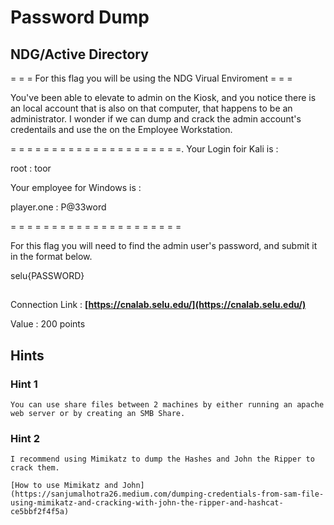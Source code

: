 # Password Dump
## NDG/Active Directory


= = = For this flag you will be using the NDG Virual Enviroment = = =

You've been able to elevate to admin on the Kiosk, and you notice there is an local account that is also on that computer, that happens to be an administrator. I wonder if we can dump and crack the admin account's credentails and use the on the Employee Workstation.  

= = = = = = = = = = = = = = = = = = = = =.
Your Login foir Kali is : 

root : toor

Your employee for Windows is :

player.one : P@33word

= = = = = = = = = = = = = = = = = = = = =

For this flag you will need to find the admin user's password, and submit it in the format below.

selu{PASSWORD}

##
Connection Link : 
**[https://cnalab.selu.edu/](https://cnalab.selu.edu/)**

Value : 200 points

## Hints

### Hint 1
```
You can use share files between 2 machines by either running an apache web server or by creating an SMB Share.
```

### Hint 2
```
I recommend using Mimikatz to dump the Hashes and John the Ripper to crack them. 

[How to use Mimikatz and John](https://sanjumalhotra26.medium.com/dumping-credentials-from-sam-file-using-mimikatz-and-cracking-with-john-the-ripper-and-hashcat-ce5bbf2f4f5a)
```